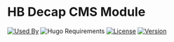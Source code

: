 # HB Decap CMS Module

[![Used By](https://img.shields.io/badge/dynamic/json?color=success&label=used+by&query=repositories_humanize&logo=hugo&style=flat-square&url=https://api.razonyang.com/v1/github/dependents/hbstack/decap-cms)](https://github.com/hbstack/decap-cms/network/dependents)
![Hugo Requirements](https://img.shields.io/badge/dynamic/json?color=important&label=requirements&query=requirements&logo=hugo&style=flat-square&url=https://api.razonyang.com/v1/hugo/modules/github.com/hbstack/decap-cms)
[![License](https://img.shields.io/github/license/hbstack/decap-cms?style=flat-square)](https://github.com/hbstack/decap-cms/blob/main/LICENSE)
[![Version](https://img.shields.io/github/v/tag/hbstack/decap-cms?label=version&style=flat-square)](https://github.com/hbstack/decap-cms/tags)
